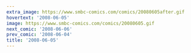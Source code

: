 ```yaml
---
extra_image: https://www.smbc-comics.com/comics/20080605after.gif
hovertext: '2008-06-05'
image: https://www.smbc-comics.com/comics/20080605.gif
next_comic: '2008-06-06'
prev_comic: '2008-06-04'
title: '2008-06-05'
---
```


